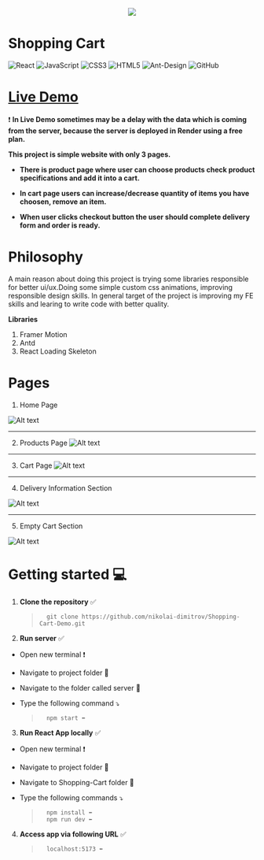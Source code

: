 <p align="center">
    <img src="https://res.cloudinary.com/dltjy2gzz/image/upload/v1724929925/E-Store%20Screenshots/E-Store_p7eom9.png">
</p>

# Shopping Cart

![React](https://img.shields.io/badge/react-%2320232a.svg?style=for-the-badge&logo=react&logoColor=%2361DAFB)
![JavaScript](https://img.shields.io/badge/javascript-%23323330.svg?style=for-the-badge&logo=javascript&logoColor=%23F7DF1E)
![CSS3](https://img.shields.io/badge/css3-%231572B6.svg?style=for-the-badge&logo=css3&logoColor=white)
![HTML5](https://img.shields.io/badge/html5-%23E34F26.svg?style=for-the-badge&logo=html5&logoColor=white)
![Ant-Design](https://img.shields.io/badge/-AntDesign-%230170FE?style=for-the-badge&logo=ant-design&logoColor=white)
![GitHub](https://img.shields.io/badge/github-%23121011.svg?style=for-the-badge&logo=github&logoColor=white)

# **[Live Demo](https://shopping-cart-bec7b.web.app/)**
❗ **In Live Demo sometimes may be a delay with the data which is coming from the server, because the server is deployed in Render using a free plan.**

**This project is simple website with only 3 pages.**

-   **There is product page where user can choose products check product specifications and add it into a cart.**

-   **In cart page users can increase/decrease quantity of items you have choosen, remove an item.**

-   **When user clicks checkout button the user should complete delivery form and order is ready.**

# Philosophy

A main reason about doing this project is trying some libraries responsible for better ui/ux.Doing some simple custom css animations, improving responsible design skills. In general target of the project is improving my FE skills and learing to write code with better quality.

**Libraries**

1. Framer Motion
2. Antd
3. React Loading Skeleton

# Pages

1. Home Page

![Alt text](https://res.cloudinary.com/dltjy2gzz/image/upload/v1747566747/E-Store%20Screenshots/Screenshot_2025-05-18_at_14.07.42_mc3dhi.png)

---

2. Products Page
   ![Alt text](https://res.cloudinary.com/dltjy2gzz/image/upload/v1724930077/E-Store%20Screenshots/Screenshot_2024-08-27_at_15.29.41_igrgw0.png)

---

3. Cart Page
   ![Alt text](https://res.cloudinary.com/dltjy2gzz/image/upload/v1724930056/E-Store%20Screenshots/Screenshot_2024-08-27_at_15.29.50_ldpteu.png)

---

4. Delivery Information Section

![Alt text](https://res.cloudinary.com/dltjy2gzz/image/upload/v1724930056/E-Store%20Screenshots/Screenshot_2024-08-27_at_15.29.50_ldpteu.png)

---

5. Empty Cart Section

![Alt text](https://res.cloudinary.com/dltjy2gzz/image/upload/v1724930145/E-Store%20Screenshots/Screenshot_2024-08-27_at_15.32.55_raugry.png)

# Getting started 💻

1.  **Clone the repository** ✅

    >       git clone https://github.com/nikolai-dimitrov/Shopping-Cart-Demo.git

2.  **Run server** ✅

-   Open new terminal ❗
-   Navigate to project folder 📂
-   Navigate to the folder called server 📂
-   Type the following command ⤵️

    >       npm start ⬅️

3. **Run React App locally** ✅

-   Open new terminal ❗
-   Navigate to project folder 📂
-   Navigate to Shopping-Cart folder 📂
-   Type the following commands ⤵️

    >       npm install ⬅️
    >       npm run dev ⬅️

4. **Access app via following URL** ✅
    >       localhost:5173 ⬅️
